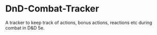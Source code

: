 # DnD-Combat-Tracker
A tracker to keep track of actions, bonus actions, reactions etc during combat in D&amp;D 5e.
